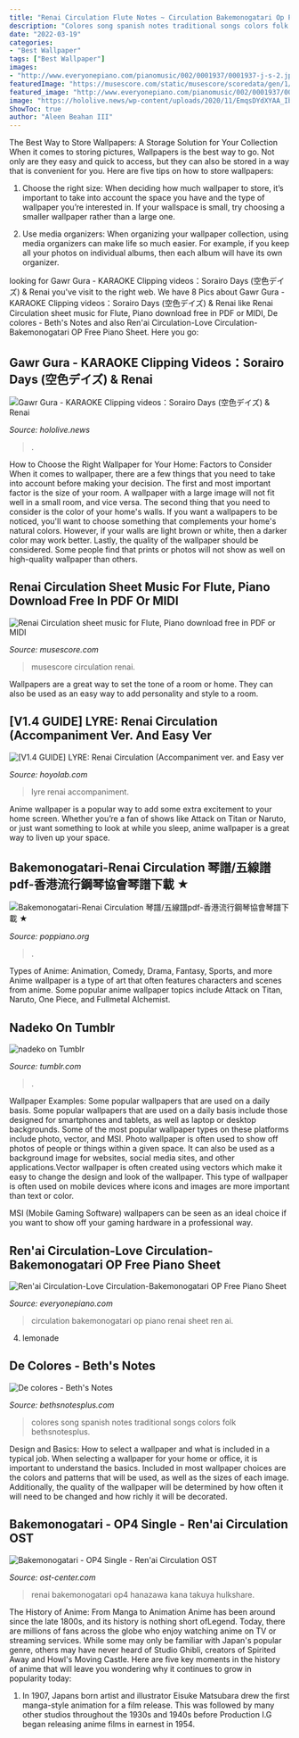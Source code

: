 ```yaml
---
title: "Renai Circulation Flute Notes ~ Circulation Bakemonogatari Op Piano Renai Sheet Ren Ai"
description: "Colores song spanish notes traditional songs colors folk bethsnotesplus"
date: "2022-03-19"
categories:
- "Best Wallpaper"
tags: ["Best Wallpaper"]
images:
- "http://www.everyonepiano.com/pianomusic/002/0001937/0001937-j-s-2.jpg"
featuredImage: "https://musescore.com/static/musescore/scoredata/gen/1/7/5/5421571/59ba8dc6586689c26f53f7d200bc98b90208df82/score_0.png@850x1100?no-cachee=1548996945"
featured_image: "http://www.everyonepiano.com/pianomusic/002/0001937/0001937-j-s-2.jpg"
image: "https://hololive.news/wp-content/uploads/2020/11/EmqsDYdXYAA_IbD-1140x641.jpg"
ShowToc: true
author: "Aleen Beahan III"
---
```



The Best Way to Store Wallpapers: A Storage Solution for Your Collection
When it comes to storing pictures, Wallpapers is the best way to go. Not only are they easy and quick to access, but they can also be stored in a way that is convenient for you. Here are five tips on how to store wallpapers:
1) Choose the right size: When deciding how much wallpaper to store, it’s important to take into account the space you have and the type of wallpaper you’re interested in. If your wallspace is small, try choosing a smaller wallpaper rather than a large one.

2) Use media organizers: When organizing your wallpaper collection, using media organizers can make life so much easier. For example, if you keep all your photos on individual albums, then each album will have its own organizer.

	

		
looking for Gawr Gura - KARAOKE Clipping videos：Sorairo Days (空色デイズ) &amp; Renai you've visit to the right web. We have 8 Pics about Gawr Gura - KARAOKE Clipping videos：Sorairo Days (空色デイズ) &amp; Renai like Renai Circulation sheet music for Flute, Piano download free in PDF or MIDI, De colores - Beth&#039;s Notes and also Ren&#039;ai Circulation-Love Circulation-Bakemonogatari OP Free Piano Sheet. Here you go:
		
    
## Gawr Gura - KARAOKE Clipping Videos：Sorairo Days (空色デイズ) &amp; Renai

<img loading=lazy src="https://hololive.news/wp-content/uploads/2020/11/EmqsDYdXYAA_IbD-1140x641.jpg" onerror="this.onerror=null;this.src='https://tse2.mm.bing.net/th?id=OIP.98IvWEnu5i1vAmKmjTkb6gHaEK&amp;pid=15.1';" alt="Gawr Gura - KARAOKE Clipping videos：Sorairo Days (空色デイズ) &amp; Renai">

_Source: hololive.news_

>. 

	

How to Choose the Right Wallpaper for Your Home: Factors to Consider
When it comes to wallpaper, there are a few things that you need to take into account before making your decision. The first and most important factor is the size of your room. A wallpaper with a large image will not fit well in a small room, and vice versa. 
The second thing that you need to consider is the color of your home's walls. If you want a wallpapers to be noticed, you'll want to choose something that complements your home's natural colors. However, if your walls are light brown or white, then a darker color may work better. 
Lastly, the quality of the wallpaper should be considered. Some people find that prints or photos will not show as well on high-quality wallpaper than others.

    
## Renai Circulation Sheet Music For Flute, Piano Download Free In PDF Or MIDI

<img loading=lazy src="https://musescore.com/static/musescore/scoredata/gen/1/7/5/5421571/59ba8dc6586689c26f53f7d200bc98b90208df82/score_0.png@850x1100?no-cachee=1548996945" onerror="this.onerror=null;this.src='https://tse4.mm.bing.net/th?id=OIP.O5c6c_zEbmN18RbBvf92AgHaJl&amp;pid=15.1';" alt="Renai Circulation sheet music for Flute, Piano download free in PDF or MIDI">

_Source: musescore.com_

>musescore circulation renai. 

	

Wallpapers are a great way to set the tone of a room or home. They can also be used as an easy way to add personality and style to a room.

    
## [V1.4 GUIDE] LYRE: Renai Circulation (Accompaniment Ver. And Easy Ver

<img loading=lazy src="https://upload-os-bbs.hoyolab.com/upload/2021/03/30/108320997/c5756467bdce56f8b682dac7ed360281_793552146722145752.png?x-oss-process=image/resize,s_740/quality,q_80/auto-orient,0/interlace,1/format,png" onerror="this.onerror=null;this.src='https://tse3.mm.bing.net/th?id=OIP.wtMBrsMit5cOOZMPZnurFAHaFL&amp;pid=15.1';" alt="[V1.4 GUIDE] LYRE: Renai Circulation (Accompaniment ver. and Easy ver">

_Source: hoyolab.com_

>lyre renai accompaniment. 

	

Anime wallpaper is a popular way to add some extra excitement to your home screen. Whether you’re a fan of shows like Attack on Titan or Naruto, or just want something to look at while you sleep, anime wallpaper is a great way to liven up your space.

    
## Bakemonogatari-Renai Circulation 琴譜/五線譜pdf-香港流行鋼琴協會琴譜下載 ★

<img loading=lazy src="https://www.poppiano.org/sheetjpg/38976.png" onerror="this.onerror=null;this.src='https://tse3.mm.bing.net/th?id=OIP.bG3Z-Z_D05v1NFQeb1NH4QHaKe&amp;pid=15.1';" alt="Bakemonogatari-Renai Circulation 琴譜/五線譜pdf-香港流行鋼琴協會琴譜下載 ★">

_Source: poppiano.org_

>. 

	

Types of Anime: Animation, Comedy, Drama, Fantasy, Sports, and more
Anime wallpaper is a type of art that often features characters and scenes from anime. Some popular anime wallpaper topics include Attack on Titan, Naruto, One Piece, and Fullmetal Alchemist.

    
## Nadeko On Tumblr

<img loading=lazy src="https://78.media.tumblr.com/ad9a786279e9d819190c356099f3acd1/tumblr_o8vt82XWId1urvj4vo1_500.png" onerror="this.onerror=null;this.src='https://tse1.mm.bing.net/th?id=OIP.fUXvj_HumD-LnxhBddt8vwHaLc&amp;pid=15.1';" alt="nadeko on Tumblr">

_Source: tumblr.com_

>. 

	

Wallpaper Examples: Some popular wallpapers that are used on a daily basis.
Some popular wallpapers that are used on a daily basis include those designed for smartphones and tablets, as well as laptop or desktop backgrounds. Some of the most popular wallpaper types on these platforms include photo, vector, and MSI. 
Photo wallpaper is often used to show off photos of people or things within a given space. It can also be used as a background image for websites, social media sites, and other applications.Vector wallpaper is often created using vectors which make it easy to change the design and look of the wallpaper. This type of wallpaper is often used on mobile devices where icons and images are more important than text or color. 

MSI (Mobile Gaming Software) wallpapers can be seen as an ideal choice if you want to show off your gaming hardware in a professional way.

    
## Ren&#039;ai Circulation-Love Circulation-Bakemonogatari OP Free Piano Sheet

<img loading=lazy src="http://www.everyonepiano.com/pianomusic/002/0001937/0001937-j-s-2.jpg" onerror="this.onerror=null;this.src='https://tse2.mm.bing.net/th?id=OIP.XH43dxJDJwr8HAkzUYNUbAAAAA&amp;pid=15.1';" alt="Ren&#039;ai Circulation-Love Circulation-Bakemonogatari OP Free Piano Sheet">

_Source: everyonepiano.com_

>circulation bakemonogatari op piano renai sheet ren ai. 

	

4. lemonade 

    
## De Colores - Beth&#039;s Notes

<img loading=lazy src="https://www.bethsnotesplus.com/wp-content/uploads/2014/05/De-colores.png" onerror="this.onerror=null;this.src='https://tse2.mm.bing.net/th?id=OIP.1PFp4BE8r7Sg8TqCgaf5zwHaGt&amp;pid=15.1';" alt="De colores - Beth&#039;s Notes">

_Source: bethsnotesplus.com_

>colores song spanish notes traditional songs colors folk bethsnotesplus. 

	

Design and Basics: How to select a wallpaper and what is included in a typical job.
When selecting a wallpaper for your home or office, it is important to understand the basics. Included in most wallpaper choices are the colors and patterns that will be used, as well as the sizes of each image. Additionally, the quality of the wallpaper will be determined by how often it will need to be changed and how richly it will be decorated.

    
## Bakemonogatari - OP4 Single - Ren&#039;ai Circulation OST

<img loading=lazy src="http://www.ost-center.com/contenu/covers/anime/4957-01.jpg" onerror="this.onerror=null;this.src='https://tse2.mm.bing.net/th?id=OIP.xuP_7ACbsNgw5E9-QTEfowHaKK&amp;pid=15.1';" alt="Bakemonogatari - OP4 Single - Ren&#039;ai Circulation OST">

_Source: ost-center.com_

>renai bakemonogatari op4 hanazawa kana takuya hulkshare. 

	

The History of Anime: From Manga to Animation
Anime has been around since the late 1800s, and its history is nothing short ofLegend. Today, there are millions of fans across the globe who enjoy watching anime on TV or streaming services. While some may only be familiar with Japan's popular genre, others may have never heard of Studio Ghibli, creators of Spirited Away and Howl's Moving Castle. Here are five key moments in the history of anime that will leave you wondering why it continues to grow in popularity today:
1) In 1907, Japans born artist and illustrator Eisuke Matsubara drew the first manga-style animation for a film release. This was followed by many other studios throughout the 1930s and 1940s before Production I.G began releasing anime films in earnest in 1954.

